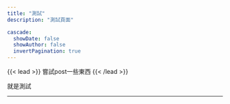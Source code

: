 ```yaml
---
title: "測試"
description: "測試頁面"

cascade:
  showDate: false
  showAuthor: false
  invertPagination: true
---
```


{{< lead >}}
嘗試post一些東西
{{< /lead >}}

就是測試

---
